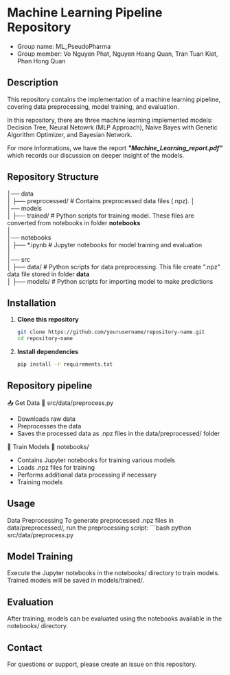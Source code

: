 # Machine Learning Pipeline Repository  
- Group name: ML_PseudoPharma
- Group member: Vo Nguyen Phat, Nguyen Hoang Quan, Tran Tuan Kiet, Phan Hong Quan

## Description  
This repository contains the implementation of a machine learning pipeline, covering data preprocessing, model training, and evaluation.  

In this repository, there are three machine learning implemented models: Decision Tree, Neural Netowrk (MLP Approach), Naive Bayes with Genetic Algorithm Optimizer, and Bayesian Network.  

For more informations, we have the report ***"Machine_Learning_report.pdf"*** which records our discussion on deeper insight of the models.


## Repository Structure  
│── data  
│ ├── preprocessed/   # Contains preprocessed data files (.npz).
│  
│── models  
│ ├── trained/  # Python scripts for training model. These files are converted from notebooks in folder **notebooks**  
│  
│── notebooks  
│ ├── *.ipynb   # Jupyter notebooks for model training and evaluation  
│  
│── src  
│ ├── data/     # Python scripts for data preprocessing. This file create ".npz" data file stored in folder **data**  
│ ├── models/   # Python scripts for importing model to make predictions

## Installation  
1. **Clone this repository**  
    ```bash
   git clone https://github.com/yourusername/repository-name.git
   cd repository-name

2. **Install dependencies**
    ```bash
   pip install -r requirements.txt

## Repository pipeline
📥 Get Data
📂 src/data/preprocess.py
- Downloads raw data
- Preprocesses the data
- Saves the processed data as .npz files in the data/preprocessed/ folder

🎯 Train Models
📂 notebooks/
- Contains Jupyter notebooks for training various models
- Loads .npz files for training
- Performs additional data processing if necessary
- Training models


## Usage
Data Preprocessing
To generate preprocessed .npz files in data/preprocessed/, run the preprocessing script:
    ```bash
    python src/data/preprocess.py

## Model Training
Execute the Jupyter notebooks in the notebooks/ directory to train models. Trained models will be saved in models/trained/.

## Evaluation
After training, models can be evaluated using the notebooks available in the notebooks/ directory.

## Contact
For questions or support, please create an issue on this repository.
